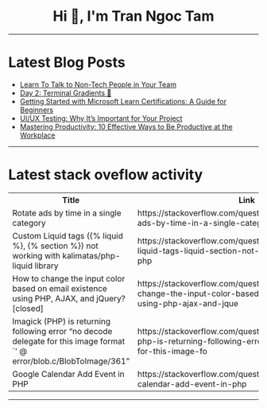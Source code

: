 <h1 align="center">Hi 👋, I'm Tran Ngoc Tam</h1>

---

# Latest Blog Posts 
<!-- BLOG-POST-LIST:START -->
- [Learn To Talk to Non-Tech People in Your Team](https://dev.to/canro91/learn-to-talk-to-non-tech-people-in-your-team-4oec)
- [Day 2: Terminal Gradients 🌈](https://dev.to/valeriavg/day-2-terminal-gradients-53po)
- [Getting Started with Microsoft Learn Certifications: A Guide for Beginners](https://dev.to/kiran_baliga/getting-started-with-microsoft-learn-certifications-a-guide-for-beginners-1fm5)
- [UI/UX Testing: Why It’s Important for Your Project](https://dev.to/muhammadalarabi/uiux-testing-why-its-important-for-your-project-3f88)
- [Mastering Productivity: 10 Effective Ways to Be Productive at the Workplace](https://dev.to/softheartengineer/mastering-productivity-10-effective-ways-to-be-productive-at-the-workplace-535m)
<!-- BLOG-POST-LIST:END -->

---

# Latest stack oveflow activity
<table>
  <tr><th>Title</th><th>Link</th></tr>
  <!-- STACKOVERFLOW:START --><tr><td>Rotate ads by time in a single category</td><td>https://stackoverflow.com/questions/79242791/rotate-ads-by-time-in-a-single-category</td></tr><tr><td>Custom Liquid tags &lpar;{% liquid %}, {% section %}&rpar; not working with kalimatas/php-liquid library</td><td>https://stackoverflow.com/questions/79242690/custom-liquid-tags-liquid-section-not-working-with-kalimatas-php</td></tr><tr><td>How to change the input color based on email existence using PHP, AJAX, and jQuery? [closed]</td><td>https://stackoverflow.com/questions/79242666/how-to-change-the-input-color-based-on-email-existence-using-php-ajax-and-jque</td></tr><tr><td>Imagick &lpar;PHP&rpar; is returning following error “no decode delegate for this image format `&#39; @ error/blob.c/BlobToImage/361”</td><td>https://stackoverflow.com/questions/79242649/imagick-php-is-returning-following-error-no-decode-delegate-for-this-image-fo</td></tr><tr><td>Google Calendar Add Event in PHP</td><td>https://stackoverflow.com/questions/79242581/google-calendar-add-event-in-php</td></tr><!-- STACKOVERFLOW:END -->
</table>

---


